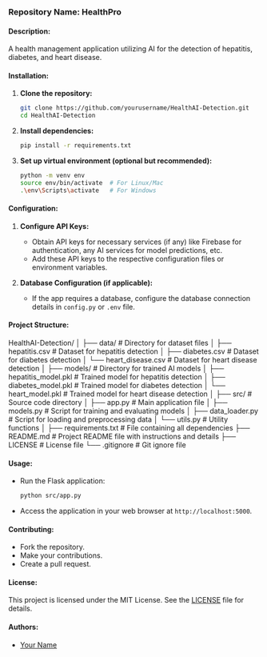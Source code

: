 ### Repository Name: HealthPro

#### Description:
A health management application utilizing AI for the detection of hepatitis, diabetes, and heart disease.

#### Installation:

1. **Clone the repository:**
    ```bash
    git clone https://github.com/yourusername/HealthAI-Detection.git
    cd HealthAI-Detection
    ```

2. **Install dependencies:**
    ```bash
    pip install -r requirements.txt
    ```
   
3. **Set up virtual environment (optional but recommended):**
    ```bash
    python -m venv env
    source env/bin/activate  # For Linux/Mac
    .\env\Scripts\activate   # For Windows
    ```

#### Configuration:

1. **Configure API Keys:**
    - Obtain API keys for necessary services (if any) like Firebase for authentication, any AI services for model predictions, etc.
    - Add these API keys to the respective configuration files or environment variables.

2. **Database Configuration (if applicable):**
    - If the app requires a database, configure the database connection details in `config.py` or `.env` file.

#### Project Structure:

HealthAI-Detection/
│
├── data/ # Directory for dataset files
│ ├── hepatitis.csv # Dataset for hepatitis detection
│ ├── diabetes.csv # Dataset for diabetes detection
│ └── heart_disease.csv # Dataset for heart disease detection
│
├── models/ # Directory for trained AI models
│ ├── hepatitis_model.pkl # Trained model for hepatitis detection
│ ├── diabetes_model.pkl # Trained model for diabetes detection
│ └── heart_model.pkl # Trained model for heart disease detection
│
├── src/ # Source code directory
│ ├── app.py # Main application file
│ ├── models.py # Script for training and evaluating models
│ ├── data_loader.py # Script for loading and preprocessing data
│ └── utils.py # Utility functions
│
├── requirements.txt # File containing all dependencies
├── README.md # Project README file with instructions and details
├── LICENSE # License file
└── .gitignore # Git ignore file


#### Usage:

- Run the Flask application:
    ```bash
    python src/app.py
    ```
- Access the application in your web browser at `http://localhost:5000`.

#### Contributing:

- Fork the repository.
- Make your contributions.
- Create a pull request.

#### License:

This project is licensed under the MIT License. See the [LICENSE](LICENSE) file for details.

#### Authors:

- [Your Name](https://github.com/yourusername)
